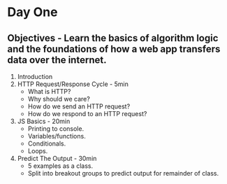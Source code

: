 # Day One
## Objectives - Learn the basics of algorithm logic and the foundations of how a web app transfers data over the internet.
1. Introduction
2. HTTP Request/Response Cycle - 5min
    - What is HTTP?
    - Why should we care?
    - How do we send an HTTP request?
    - How do we respond to an HTTP request?
3. JS Basics - 20min
    - Printing to console.
    - Variables/functions.
    - Conditionals.
    - Loops.
4. Predict The Output - 30min
    - 5 examples as a class.
    - Split into breakout groups to predict output for remainder of class.